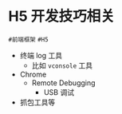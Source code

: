 
# H5 开发技巧相关

`#前端框架` `#H5` 


- 终端 log 工具
	- 比如 `vconsole` 工具
- Chrome 
	- Remote Debugging
		- USB 调试
- 抓包工具等